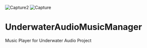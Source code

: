 ![Capture2](https://user-images.githubusercontent.com/46287392/122614768-20182300-d03c-11eb-84d2-44fa5661084c.PNG)
![Capture](https://user-images.githubusercontent.com/46287392/122614644-e7784980-d03b-11eb-88fd-76aa231c1bd8.PNG)
# UnderwaterAudioMusicManager
Music Player for Underwater Audio Project
